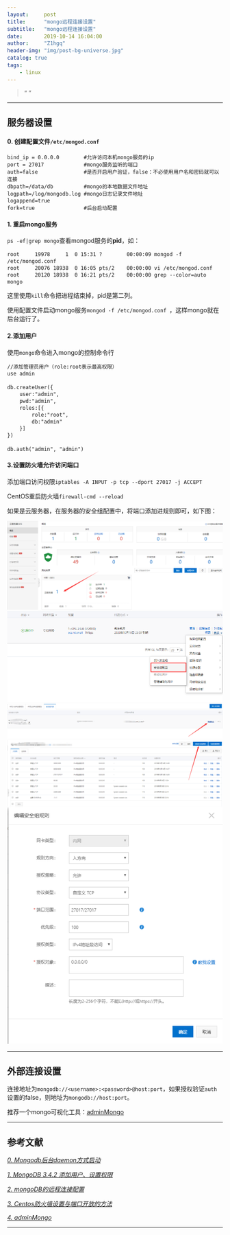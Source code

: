 ```yaml
---
layout:     post
title:      "mongo远程连接设置"
subtitle:   "mongo远程连接设置"
date:       2019-10-14 16:04:00
author:     "Z1hgq"
header-img: "img/post-bg-universe.jpg"
catalog: true
tags:
    - linux
---
```


> “ ”

---
## 服务器设置
#### 0. 创建配置文件`/etc/mongod.conf`
```
bind_ip = 0.0.0.0        #允许访问本机mongo服务的ip
port = 27017             #mongo服务监听的端口
auth=false               #是否开启用户验证，false：不必使用用户名和密码就可以连接
dbpath=/data/db          #mongo的本地数据文件地址
logpath=/log/mongodb.log #mongo日志记录文件地址
logappend=true
fork=true                #后台启动配置
```
#### 1. 重启mongo服务
`ps -ef|grep mongo`查看mongod服务的**pid**，如：

```
root     19978     1  0 15:31 ?        00:00:09 mongod -f /etc/mongod.conf
root     20076 18938  0 16:05 pts/2    00:00:00 vi /etc/mongod.conf
root     20120 18938  0 16:21 pts/2    00:00:00 grep --color=auto mongo
```

这里使用`kill`命令把进程结束掉，pid是第二列。

使用配置文件启动mongo服务`mongod -f /etc/mongod.conf `，这样mongo就在后台运行了。

#### 2.添加用户

使用`mongo`命令进入mongo的控制命令行

```
//添加管理员用户（role:root表示最高权限）
use admin

db.createUser({
    user:"admin",
    pwd:"admin",
    roles:[{
        role:"root",
        db:"admin"
    }]
})

db.auth("admin", "admin")
```

#### 3.设置防火墙允许访问端口

添加端口访问权限`iptables -A INPUT -p tcp --dport 27017 -j ACCEPT`

CentOS重启防火墙`firewall-cmd --reload`

如果是云服务器，在服务器的安全组配置中，将端口添加进规则即可，如下图：

![1](/img/20191014/1.png '1')
![2](/img/20191014/2.png '2')
![3](/img/20191014/3.png '3')
![4](/img/20191014/4.png '4')
![5](/img/20191014/5.png '5')

---

## 外部连接设置

连接地址为`mongodb://<username>:<password>@host:port`，如果授权验证`auth`设置的false，则地址为`mongodb://host:port`。

推荐一个mongo可视化工具：[adminMongo](https://github.com/mrvautin/adminMongo)

---
## 参考文献


[*0. Mongodb后台daemon方式启动*](https://blog.csdn.net/roler_/article/details/38820247)

[*1. MongoDB 3.4.2 添加用户、设置权限*](https://blog.csdn.net/zZ_life/article/details/78664794)

[*2. mongoDB的远程连接配置*](https://blog.csdn.net/AggressionStorm/article/details/79956231)

[*3. Centos防火墙设置与端口开放的方法*](https://blog.csdn.net/u011846257/article/details/54707864)

[*4. adminMongo*](https://github.com/mrvautin/adminMongo)

---



